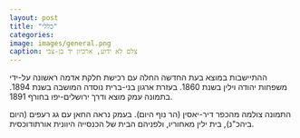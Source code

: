 ```yaml
---
layout: post
title: "כללי"
categories:
image: images/general.png
caption: צלם לא ידוע, ארכיון יד בן-צבי
---
```

ההתיישבות במוצא בעת החדשה החלה עם רכישת חלקת אדמה ראשונה על-ידי משפחות יהודה וילין בשנת 1860. בעזרת ארגון בני-ברית נוסדה המושבה בשנת 1894.
בתמונה עמק מוצא ודרך ירושלים-יפו  בחורף 1891. 

התמונה צולמה מהכפר דיר-יאסין (הר נוף היום). בעמק נראה החאן עם גג רעפים (היום ביהכ"נ), בית ילין מאחוריו, ולפניהם הבית של הכנסייה היוונית אורתודוכסית.